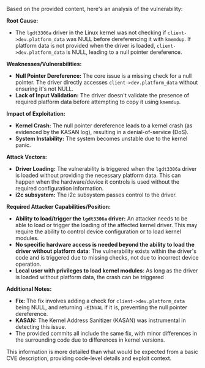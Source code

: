 Based on the provided content, here's an analysis of the vulnerability:

**Root Cause:**

- The `lgdt3306a` driver in the Linux kernel was not checking if `client->dev.platform_data` was NULL before dereferencing it with `kmemdup`. If platform data is not provided when the driver is loaded, `client->dev.platform_data` is NULL, leading to a null pointer dereference.

**Weaknesses/Vulnerabilities:**

- **Null Pointer Dereference:** The core issue is a missing check for a null pointer. The driver directly accesses  `client->dev.platform_data` without ensuring it's not NULL.
- **Lack of Input Validation:** The driver doesn't validate the presence of required platform data before attempting to copy it using `kmemdup`.

**Impact of Exploitation:**

- **Kernel Crash:** The null pointer dereference leads to a kernel crash (as evidenced by the KASAN log), resulting in a denial-of-service (DoS).
- **System Instability:** The system becomes unstable due to the kernel panic.

**Attack Vectors:**

- **Driver Loading:** The vulnerability is triggered when the `lgdt3306a` driver is loaded without providing the necessary platform data. This can happen when the hardware/device it controls is used without the required configuration information.
- **i2c subsystem:** The i2c subsystem passes control to the driver.

**Required Attacker Capabilities/Position:**

- **Ability to load/trigger the `lgdt3306a` driver:** An attacker needs to be able to load or trigger the loading of the affected kernel driver. This may require the ability to control device configuration or to load kernel modules.
- **No specific hardware access is needed beyond the ability to load the driver without platform data**: The vulnerability exists within the driver's code and is triggered due to missing checks, not due to incorrect device operation.
- **Local user with privileges to load kernel modules**: As long as the driver is loaded without platform data, the crash can be triggered

**Additional Notes:**

- **Fix:** The fix involves adding a check for `client->dev.platform_data` being NULL, and returning `-EINVAL` if it is, preventing the null pointer dereference.
- **KASAN:** The Kernel Address Sanitizer (KASAN) was instrumental in detecting this issue.
- The provided commits all include the same fix, with minor differences in the surrounding code due to differences in kernel versions.

This information is more detailed than what would be expected from a basic CVE description, providing code-level details and exploit context.